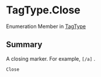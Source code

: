 # TagType.Close

Enumeration Member in [TagType](/docs/api/csharp/yarn.markup.tagtype.md)

## Summary


A closing marker. For example,  <code>[/a]</code> .


```csharp
Close
```

